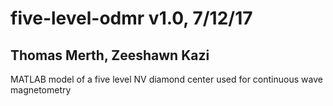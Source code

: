 # five-level-odmr v1.0, 7/12/17
## Thomas Merth, Zeeshawn Kazi
MATLAB model of a five level NV diamond center used for continuous wave magnetometry
